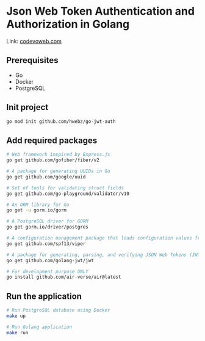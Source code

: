 # Json Web Token Authentication and Authorization in Golang
Link: [codevoweb.com](https://codevoweb.com/json-web-token-authentication-and-authorization-in-golang/)

## Prerequisites
- Go
- Docker
- PostgreSQL

## Init project
```bash
go mod init github.com/hwebz/go-jwt-auth
```

## Add required packages
```bash
# Web framework inspired by Express.js
go get github.com/gofiber/fiber/v2

# A package for generating UUIDs in Go
go get github.com/google/uuid

# Set of tools for validating struct fields
go get github.com/go-playground/validator/v10

# An ORM library for Go
go get -u gorm.io/gorm

# A PostgreSQL driver for GORM
go get gorm.io/driver/postgres

# A configuration management package that loads configuration values from different sources, env files or config files
go get github.com/spf13/viper

# A package for generating, parsing, and verifying JSON Web Tokens (JWTs) in Go
go get github.com/golang-jwt/jwt

# For development purpose ONLY
go install github.com/air-verse/air@latest
```

## Run the application
```bash
# Run PostgreSQL database using Docker
make up

# Run Golang application
make run
```